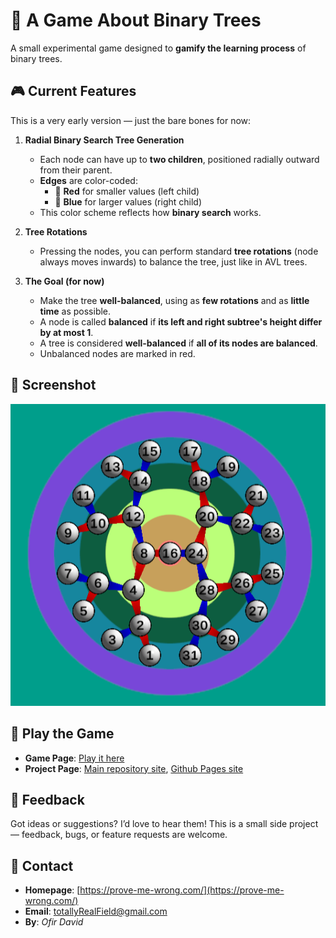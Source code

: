 # 🌳 A Game About Binary Trees

A small experimental game designed to **gamify the learning process** of binary trees.

## 🎮 Current Features

This is a very early version — just the bare bones for now:

1. **Radial Binary Search Tree Generation**
   - Each node can have up to **two children**, positioned radially outward from their parent.
   - **Edges** are color-coded:
     - 🔴 **Red** for smaller values (left child)
     - 🔵 **Blue** for larger values (right child)
   - This color scheme reflects how **binary search** works.

2. **Tree Rotations**
   - Pressing the nodes, you can perform standard **tree rotations** (node always moves inwards) to balance the tree, just like in AVL trees.

3. **The Goal (for now)**
   - Make the tree **well-balanced**, using as **few rotations** and as **little time** as possible.
   - A node is called **balanced** if **its left and right subtree's height differ by at most 1**.
   - A tree is considered **well-balanced** if **all of its nodes are balanced**.
   - Unbalanced nodes are marked in red.

## 📸 Screenshot

![balanced tree](Documentation/balanced_tree_31.png)

## 🔗 Play the Game

- **Game Page**: [Play it here](https://totallyreal.github.io/Binary-Trees/webgl/)
- **Project Page**: [Main repository site](https://github.com/TotallyReal/Binary-Trees),  [Github Pages site](https://totallyreal.github.io/Binary-Trees/)

## 💬 Feedback

Got ideas or suggestions? I’d love to hear them! This is a small side project — feedback, bugs, or feature requests are welcome.

## 📇 Contact

- **Homepage**: [https://prove-me-wrong.com/](https://prove-me-wrong.com/)
- **Email**: [totallyRealField@gmail.com](mailto:totallyRealField@gmail.com)
- **By**: *Ofir David*


